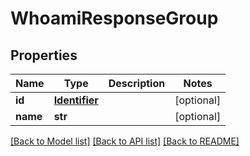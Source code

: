 # WhoamiResponseGroup


## Properties
Name | Type | Description | Notes
------------ | ------------- | ------------- | -------------
**id** | [**Identifier**](Identifier.md) |  | [optional] 
**name** | **str** |  | [optional] 

[[Back to Model list]](../README.md#documentation-for-models) [[Back to API list]](../README.md#documentation-for-api-endpoints) [[Back to README]](../README.md)


